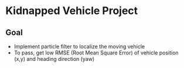 # **Kidnapped Vehicle Project**

## Goal
- Implement particle filter to localize the moving vehicle
- To pass, get low RMSE (Root Mean Square Error) of vehicle position (x,y) and heading direction (yaw)


